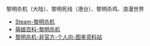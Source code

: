 黎明杀机（大陆）、黎明死线（港台）、黎明杀鸡、浪漫世界
- [Steam-黎明杀机](https://store.steampowered.com/app/381210/_/)
- [萌娘百科-黎明杀机](https://zh.moegirl.org.cn/%E9%BB%8E%E6%98%8E%E6%9D%80%E6%9C%BA)
- [黎明杀机-非官方-个人向-图鉴资料站](https://dbdwiki.com/)
